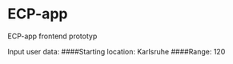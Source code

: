 # ECP-app
ECP-app frontend prototyp

Input user data:
####Starting location: Karlsruhe
####Range: 120
